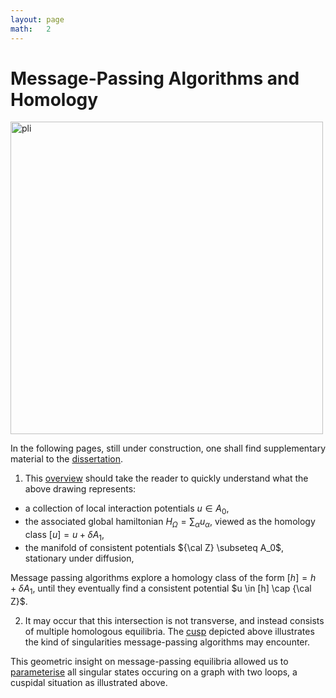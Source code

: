```yaml
---
layout: page
math:   2
---
```


# Message-Passing Algorithms and Homology

<img src="/bp/assets/pli.jpg"
    alt="pli"
    width="500px">

In the following pages, still under construction, 
one shall find supplementary material to the [dissertation](/assets/bib/phd.pdf).

1) This [overview](bp/systems) should take the reader to quickly 
understand what the above drawing represents: 
- a collection of local interaction potentials $u \in A_0$, 
- the associated global hamiltonian $H_\Omega = \sum_\alpha u_\alpha$,
viewed as the homology class $[u] = u + \delta A_1$, 
- the manifold of consistent potentials ${\cal Z} \subseteq A_0$, 
stationary under diffusion, 

Message passing algorithms explore a homology class of the form 
$[h] = h + \delta A_1$, until they eventually find a consistent potential 
$u \in [h] \cap {\cal Z}$. 

2) It may occur that this intersection is not transverse, and instead consists 
of multiple homologous equilibria. 
The [cusp] depicted above illustrates the kind of singularities 
message-passing algorithms may encounter. 

This geometric insight on message-passing equilibria 
allowed us to [parameterise](bp/eight) all singular states occuring
on a graph with two loops, a cuspidal situation as illustrated above. 
 
[cusp]: https://en.wikipedia.org/wiki/Catastrophe_theory
